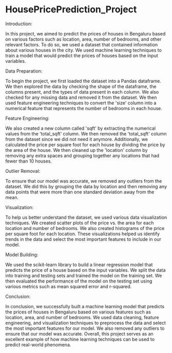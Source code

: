 # HousePricePrediction_Project

Introduction:

In this project, we aimed to predict the prices of houses in Bengaluru based on various factors such as location, area, number of bedrooms, and other relevant factors. To do so, we used a dataset that contained information about various houses in the city. We used machine learning techniques to train a model that would predict the prices of houses based on the input variables.

Data Preparation:

To begin the project, we first loaded the dataset into a Pandas dataframe. We then explored the data by checking the shape of the dataframe, the columns present, and the types of data present in each column. We also checked for any missing data and removed it from the dataset. We then used feature engineering techniques to convert the 'size' column into a numerical feature that represents the number of bedrooms in each house.

Feature Engineering:

We also created a new column called 'sqft' by extracting the numerical values from the 'total_sqft' column. We then removed the 'total_sqft' column from the dataset since we did not need it anymore. Additionally, we calculated the price per square foot for each house by dividing the price by the area of the house. We then cleaned up the 'location' column by removing any extra spaces and grouping together any locations that had fewer than 10 houses.

Outlier Removal:

To ensure that our model was accurate, we removed any outliers from the dataset. We did this by grouping the data by location and then removing any data points that were more than one standard deviation away from the mean.

Visualization:

To help us better understand the dataset, we used various data visualization techniques. We created scatter plots of the price vs. the area for each location and number of bedrooms. We also created histograms of the price per square foot for each location. These visualizations helped us identify trends in the data and select the most important features to include in our model.

Model Building:

We used the scikit-learn library to build a linear regression model that predicts the price of a house based on the input variables. We split the data into training and testing sets and trained the model on the training set. We then evaluated the performance of the model on the testing set using various metrics such as mean squared error and r-squared.

Conclusion:

In conclusion, we successfully built a machine learning model that predicts the prices of houses in Bengaluru based on various features such as location, area, and number of bedrooms. We used data cleaning, feature engineering, and visualization techniques to preprocess the data and select the most important features for our model. We also removed any outliers to ensure that our model was accurate. Overall, this project serves as an excellent example of how machine learning techniques can be used to predict real-world phenomena.
